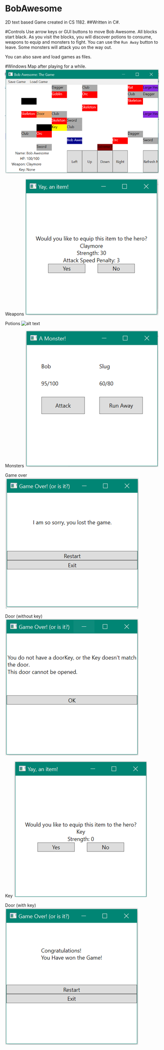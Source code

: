 # BobAwesome
2D text based Game created in CS 1182. 
##Written in C#. 

#Controls
Use arrow keys or GUI buttons to move Bob Awesome. All blocks start black. As you visit the blocks, you will discover potions to consume, weapons to equip and monsters to fight. You can use the `Run Away` button to leave. Some monsters will attack you on the way out. 

You can also save and load games as files. 

#Windows
Map after playing for a while. 
![alt text](https://github.com/Deedsogado/BobAwesome/blob/master/gameplay.png "Picture of gameplay map.")

Weapons
![alt text](https://github.com/Deedsogado/BobAwesome/blob/master/claymore.png "Item equip popup window")

Potions
![alt text](https://github.com/Deedsogado/BobAwesome/blob/master/item.png "Medium healing potion window")

Monsters
![alt text](https://github.com/Deedsogado/BobAwesome/blob/master/slug.png "Slug monster window")

Game over
![alt text](https://github.com/Deedsogado/BobAwesome/blob/master/death.png "You have died.")


Door (without key)
![alt text](https://github.com/Deedsogado/BobAwesome/blob/master/door.png "You do not have a doorkey")

Key
![alt text](https://github.com/Deedsogado/BobAwesome/blob/master/key.png "Would you like to equip key?")

Door (with key)
![alt text](https://github.com/Deedsogado/BobAwesome/blob/master/win.png "Congratulations! You have won the game!")